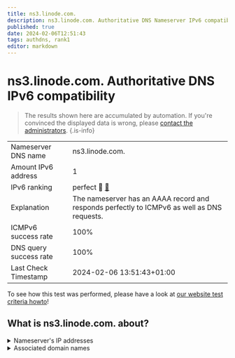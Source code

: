 ```yaml
---
title: ns3.linode.com.
description: ns3.linode.com. Authoritative DNS Nameserver IPv6 compatibility
published: true
date: 2024-02-06T12:51:43
tags: authdns, rank1
editor: markdown
---
```


# ns3.linode.com. Authoritative DNS IPv6 compatibility

> The results shown here are accumulated by automation. If you're convinced the displayed data is wrong, please [contact the administrators](/howto/chat). 
{.is-info}




|   |   |
| - | - |
| Nameserver DNS name | ns3.linode.com.
| Amount IPv6 address | 1
| IPv6 ranking | perfect :1st_place_medal: [🔗](/howto/ranking) |
| Explanation | The nameserver has an AAAA record and responds perfectly to ICMPv6 as well as DNS requests. |
| ICMPv6 success rate | 100%|
| DNS query success rate | 100% |
| Last Check Timestamp | 2024-02-06 13:51:43+01:00 |

To see how this test was performed, please have a look at [our website test criteria howto](/howto/testcriteria/authdns)!


## What is ns3.linode.com. about?




<details>
<summary>Nameserver's IP addresses</summary>

2400:cb00:2049:1::a29f:1981

</details>



<details>
<summary>Associated domain names</summary>

pouchdb.com

www.sqlite.org

</details>
